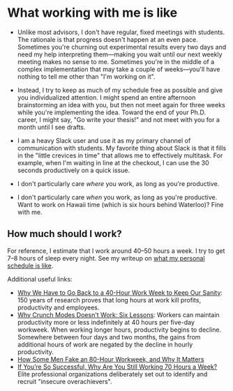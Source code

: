 # What working with me is like

+ Unlike most advisors, I don't have regular, fixed meetings with students.
The rationale is that progress doesn't happen at an even pace.
Sometimes you're churning out experimental results every two days and need my help interpreting them&mdash;making you wait until our next weekly meeting makes no sense to me.
Sometimes you're in the middle of a complex implementation that may take a couple of weeks&mdash;you'll have nothing to tell me other than "I'm working on it".

+ Instead, I try to keep as much of my schedule free as possible and give you individualized attention.
I might spend an entire afternoon brainstorming an idea with you, but then not meet again for three weeks while you're implementing the idea.
Toward the end of your Ph.D. career, I might say, "Go write your thesis!" and not meet with you for a month until I see drafts.

+ I am a heavy Slack user and use it as my primary channel of communication with students.
My favorite thing about Slack is that it fills in the "little crevices in time" that allows me to effectively multitask.
For example, when I'm waiting in line at the checkout, I can use the 30 seconds productively on a quick issue.

+ I don't particularly care _where_ you work, as long as you're productive.

+ I don't particularly care _when_ you work, as long as you're productive.
Want to work on Hawaii time (which is six hours behind Waterloo)? Fine with me.

## How much should I work?

For reference, I estimate that I work around 40–50 hours a week.
I try to get 7–8 hours of sleep every night.
See my writeup on [what my personal schedule is like](what-my-personal-schedule-is-like.md).

Additional useful links:

+ [Why We Have to Go Back to a 40-Hour Work Week to Keep Our Sanity](https://www.alternet.org/story/154518/why_we_have_to_go_back_to_a_40-hour_work_week_to_keep_our_sanity): 150 years of research proves that long hours at work kill profits, productivity and employees.
+ [Why Crunch Modes Doesn't Work: Six Lessons](http://www.igda.org/?page=crunchsixlessons): Workers can maintain productivity more or less indefinitely at 40 hours per five-day workweek. When working longer hours, productivity begins to decline. Somewhere between four days and two months, the gains from additional hours of work are negated by the decline in hourly productivity.
+ [How Some Men Fake an 80-Hour Workweek, and Why It Matters](http://www.nytimes.com/2015/05/05/upshot/how-some-men-fake-an-80-hour-workweek-and-why-it-matters.html)
+ [If You’re So Successful, Why Are You Still Working 70 Hours a Week?](https://hbr.org/2018/02/if-youre-so-successful-why-are-you-still-working-70-hours-a-week) Elite professional organizations deliberately set out to identify and recruit "insecure overachievers".

